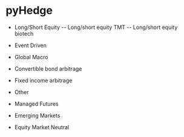 # pyHedge
- Long/Short Equity
	-- Long/short equity TMT
	-- Long/short equity biotech

- Event Driven
- Global Macro
- Convertible bond arbitrage
- Fixed income arbitrage
- Other
- Managed Futures
- Emerging Markets
- Equity Market Neutral